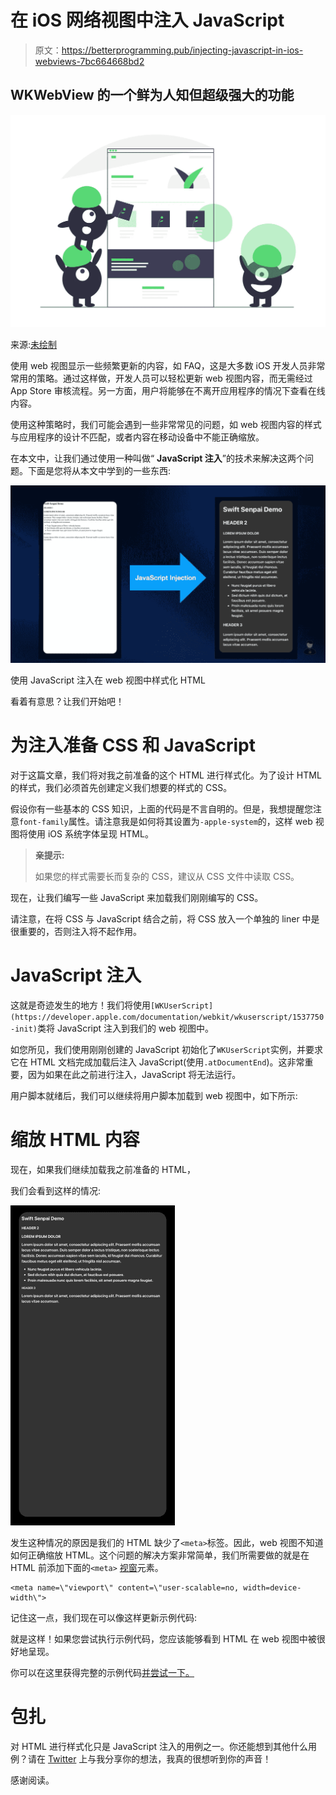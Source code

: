 # 在 iOS 网络视图中注入 JavaScript

> 原文：<https://betterprogramming.pub/injecting-javascript-in-ios-webviews-7bc664668bd2>

## WKWebView 的一个鲜为人知但超级强大的功能

![](img/102c1cb30983d08f36746eb141496d06.png)

来源:[未绘制](https://undraw.co/search)

使用 web 视图显示一些频繁更新的内容，如 FAQ，这是大多数 iOS 开发人员非常常用的策略。通过这样做，开发人员可以轻松更新 web 视图内容，而无需经过 App Store 审核流程。另一方面，用户将能够在不离开应用程序的情况下查看在线内容。

使用这种策略时，我们可能会遇到一些非常常见的问题，如 web 视图内容的样式与应用程序的设计不匹配，或者内容在移动设备中不能正确缩放。

在本文中，让我们通过使用一种叫做“ **JavaScript 注入**”的技术来解决这两个问题。下面是您将从本文中学到的一些东西:

![](img/ad1e73117b1bf621e3faa1ac73dd4033.png)

使用 JavaScript 注入在 web 视图中样式化 HTML

看着有意思？让我们开始吧！

# 为注入准备 CSS 和 JavaScript

对于这篇文章，我们将对我之前准备的这个 HTML 进行样式化。为了设计 HTML 的样式，我们必须首先创建定义我们想要的样式的 CSS。

假设你有一些基本的 CSS 知识，上面的代码是不言自明的。但是，我想提醒您注意`font-family`属性。请注意我是如何将其设置为`-apple-system`的，这样 web 视图将使用 iOS 系统字体呈现 HTML。

> **亲提示:**
> 
> 如果您的样式需要长而复杂的 CSS，建议从 CSS 文件中读取 CSS。

现在，让我们编写一些 JavaScript 来加载我们刚刚编写的 CSS。

请注意，在将 CSS 与 JavaScript 结合之前，将 CSS 放入一个单独的 liner 中是很重要的，否则注入将不起作用。

# JavaScript 注入

这就是奇迹发生的地方！我们将使用`[WKUserScript](https://developer.apple.com/documentation/webkit/wkuserscript/1537750-init)`类将 JavaScript 注入到我们的 web 视图中。

如您所见，我们使用刚刚创建的 JavaScript 初始化了`WKUserScript`实例，并要求它在 HTML 文档完成加载后注入 JavaScript(使用`.atDocumentEnd`)。这非常重要，因为如果在此之前进行注入，JavaScript 将无法运行。

用户脚本就绪后，我们可以继续将用户脚本加载到 web 视图中，如下所示:

# 缩放 HTML 内容

现在，如果我们继续加载我之前准备的 HTML，

我们会看到这样的情况:

![](img/3153ff60a51b98694314d4965a5a39dc.png)

发生这种情况的原因是我们的 HTML 缺少了`<meta>`标签。因此，web 视图不知道如何正确缩放 HTML。这个问题的解决方案非常简单，我们所需要做的就是在 HTML 前添加下面的`<meta>` [视窗](https://www.w3schools.com/css/css_rwd_viewport.asp)元素。

```
<meta name=\"viewport\" content=\"user-scalable=no, width=device-width\">
```

记住这一点，我们现在可以像这样更新示例代码:

就是这样！如果您尝试执行示例代码，您应该能够看到 HTML 在 web 视图中被很好地呈现。

你可以在这里获得完整的示例代码[并尝试一下。](https://gist.github.com/LeeKahSeng/d4fc890871e13627ccc511d2b227adef)

# 包扎

对 HTML 进行样式化只是 JavaScript 注入的用例之一。你还能想到其他什么用例？请在 [Twitter](https://twitter.com/Lee_Kah_Seng) 上与我分享你的想法，我真的很想听到你的声音！

感谢阅读。